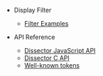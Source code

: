- Display Filter
  - [Filter Examples](filter-examples.md)

- API Reference
  - [Dissector JavaScript API](diss-api-js.md)
  - [Dissector C API](diss-api-c.md)
  - [Well-known tokens](well-known-tokens.md)
